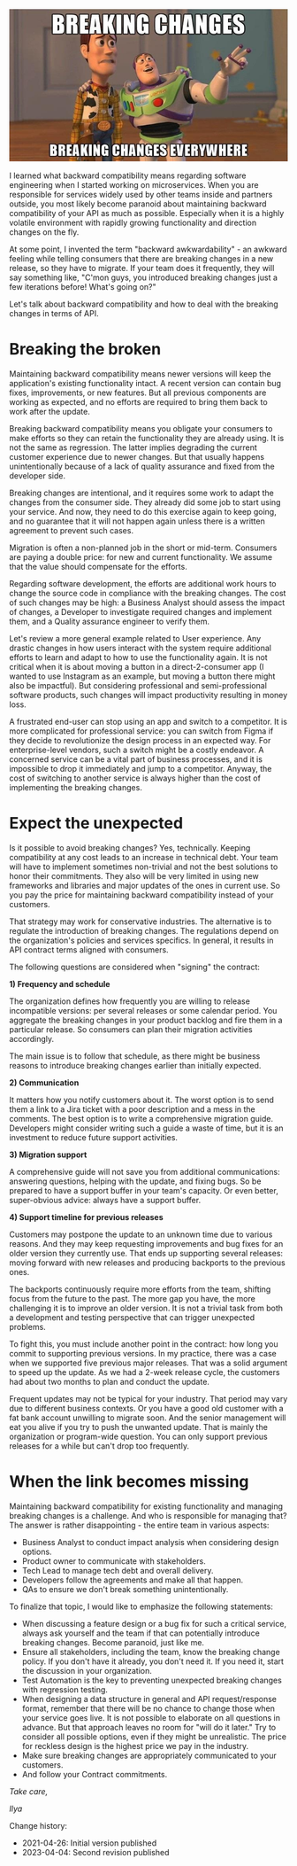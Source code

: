 <!--
.. title: Breaking changes & Backward compatibility v2
.. slug: backward-compatibility
.. date: 2023-04-04 21:30
.. tags: 
.. category: API
.. link: 
.. description: 
.. type: text
-->

<img src="/images/breaking_changes.jpeg" alt="Breaking changes everywhere">

I learned what backward compatibility means regarding software engineering when I started working on microservices. When you are responsible for services widely used by other teams inside and partners outside, you most likely become paranoid about maintaining backward compatibility of your API as much as possible. Especially when it is a  highly volatile environment with rapidly growing functionality and direction changes on the fly.

At some point,  I invented the term "backward awkwardability" - an awkward feeling while telling consumers that there are breaking changes in a new release, so they have to migrate. If your team does it frequently, they will say something like, "C'mon guys, you introduced breaking changes just a few iterations before! What's going on?"

Let's talk about backward compatibility and how to deal with the breaking changes in terms of API.<!-- TEASER_END -->

# Breaking the broken

Maintaining backward compatibility means newer versions will keep the application's existing functionality intact. A recent version can contain bug fixes, improvements, or new features. But all previous components are working as expected, and no efforts are required to bring them back to work after the update.

Breaking backward compatibility means you obligate your consumers to make efforts so they can retain the functionality they are already using. It is not the same as regression. The latter implies degrading the current customer experience due to newer changes. But that usually happens unintentionally because of a lack of quality assurance and fixed from the developer side.

Breaking changes are intentional, and it requires some work to adapt the changes from the consumer side. They already did some job to start using your service. And now, they need to do this exercise again to keep going, and no guarantee that it will not happen again unless there is a written agreement to prevent such cases.

Migration is often a non-planned job in the short or mid-term. Consumers are paying a double price: for new and current functionality. We assume that the value should compensate for the efforts.

Regarding software development, the efforts are additional work hours to change the source code in compliance with the breaking changes. The cost of such changes may be high: a Business Analyst should assess the impact of changes, a Developer to investigate required changes and implement them, and a Quality assurance engineer to verify them.

Let's review a more general example related to User experience. Any drastic changes in how users interact with the system require additional efforts to learn and adapt to how to use the functionality again. It is not critical when it is about moving a button in a direct-2-consumer app (I wanted to use Instagram as an example, but moving a button there might also be impactful). But considering professional and semi-professional software products, such changes will impact productivity resulting in money loss.

A frustrated end-user can stop using an app and switch to a competitor. It is more complicated for professional service: you can switch from Figma if they decide to revolutionize the design process in an expected way. For enterprise-level vendors, such a switch might be a costly endeavor. A concerned service can be a vital part of business processes, and it is impossible to drop it immediately and jump to a competitor. Anyway, the cost of switching to another service is always higher than the cost of implementing the breaking changes.

# Expect the unexpected

Is it possible to avoid breaking changes? Yes, technically. Keeping compatibility at any cost leads to an increase in technical debt. Your team will have to implement sometimes non-trivial and not the best solutions to honor their commitments. They also will be very limited in using new frameworks and libraries and major updates of the ones in current use. So you pay the price for maintaining backward compatibility instead of your customers.

That strategy may work for conservative industries. The alternative is to regulate the introduction of breaking changes.
The regulations depend on the organization's policies and services specifics. In general, it results in API contract terms aligned with consumers.

The following questions are considered when "signing" the contract:

**1) Frequency and schedule**

The organization defines how frequently you are willing to release incompatible versions: per several releases or some calendar period. You aggregate the breaking changes in your product backlog and fire them in a particular release. So consumers can plan their migration activities accordingly.

The main issue is to follow that schedule, as there might be business reasons to introduce breaking changes earlier than initially expected.

**2) Communication**

It matters how you notify customers about it. The worst option is to send them a link to a Jira ticket with a poor description and a mess in the comments. The best option is to write a comprehensive migration guide. Developers might consider writing such a guide a waste of time, but it is an investment to reduce future support activities.

**3) Migration support**

A comprehensive guide will not save you from additional communications: answering questions, helping with the update, and fixing bugs. So be prepared to have a support buffer in your team's capacity. Or even better, super-obvious advice: always have a support buffer.

**4) Support timeline for previous releases**

Customers may postpone the update to an unknown time due to various reasons. And they may keep requesting improvements and bug fixes for an older version they currently use. That ends up supporting several releases: moving forward with new releases and producing backports to the previous ones.

The backports continuously require more efforts from the team, shifting focus from the future to the past. The more gap you have, the more challenging it is to improve an older version. It is not a trivial task from both a development and testing perspective that can trigger unexpected problems.

To fight this, you must include another point in the contract: how long you commit to supporting previous versions.
In my practice, there was a case when we supported five previous major releases. That was a solid argument to speed up the update. As we had a 2-week release cycle, the customers had about two months to plan and conduct the update.

Frequent updates may not be typical for your industry. That period may vary due to different business contexts. Or you have a good old customer with a fat bank account unwilling to migrate soon. And the senior management will eat you alive if you try to push the unwanted update. That is mainly the organization or program-wide question. You can only support previous releases for a while but can't drop too frequently.

# When the link becomes missing

Maintaining backward compatibility for existing functionality and managing breaking changes is a challenge. And who is responsible for managing that? The answer is rather disappointing -  the entire team in various aspects:

* Business Analyst to conduct impact analysis when considering design options. 
* Product owner to communicate with stakeholders. 
* Tech Lead to manage tech debt and overall delivery. 
* Developers follow the agreements and make all that happen. 
* QAs to ensure we don't break something unintentionally.

To finalize that topic, I would like to emphasize the following statements:

* When discussing a feature design or a bug fix for such a critical service, always ask yourself and the team if that can potentially introduce breaking changes. Become paranoid, just like me.
* Ensure all stakeholders, including the team, know the breaking change policy. If you don't have it already, you don't need it. If you need it, start the discussion in your organization.
* Test Automation is the key to preventing unexpected breaking changes with regression testing.
* When designing a data structure in general and API request/response format, remember that there will be no chance to change those when your service goes live. It is not possible to elaborate on all questions in advance. But that approach leaves no room for "will do it later." Try to consider all possible options, even if they might be unrealistic. The price for reckless design is the highest price we pay in the industry.
* Make sure breaking changes are appropriately communicated to your customers.
* And follow your Contract commitments.

*Take care,*

*Ilya*


Change history:

- 2021-04-26: Initial version published
- 2023-04-04: Second revision published